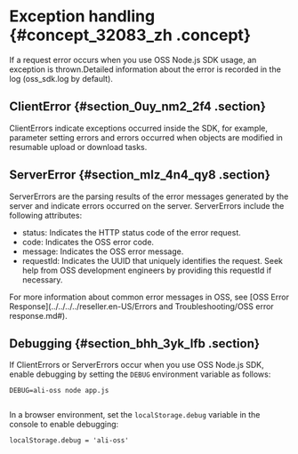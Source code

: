 # Exception handling {#concept_32083_zh .concept}

If a request error occurs when you use OSS Node.js SDK usage, an exception is thrown.Detailed information about the error is recorded in the log \(oss\_sdk.log by default\).

## ClientError {#section_0uy_nm2_2f4 .section}

ClientErrors indicate exceptions occurred inside the SDK, for example, parameter setting errors and errors occurred when objects are modified in resumable upload or download tasks.

## ServerError {#section_mlz_4n4_qy8 .section}

ServerErrors are the parsing results of the error messages generated by the server and indicate errors occurred on the server. ServerErrors include the following attributes:

-   status: Indicates the HTTP status code of the error request.
-   code: Indicates the OSS error code.
-   message: Indicates the OSS error message.
-   requestId: Indicates the UUID that uniquely identifies the request. Seek help from OSS development engineers by providing this requestId if necessary.

For more information about common error messages in OSS, see [OSS Error Response](../../../../reseller.en-US/Errors and Troubleshooting/OSS error response.md#).

## Debugging {#section_bhh_3yk_lfb .section}

If ClientErrors or ServerErrors occur when you use OSS Node.js SDK, enable debugging by setting the `DEBUG` environment variable as follows:

```language-bash
DEBUG=ali-oss node app.js
			
```

In a browser environment, set the `localStorage.debug` variable in the console to enable debugging:

```language-js
localStorage.debug = 'ali-oss'
			
```

